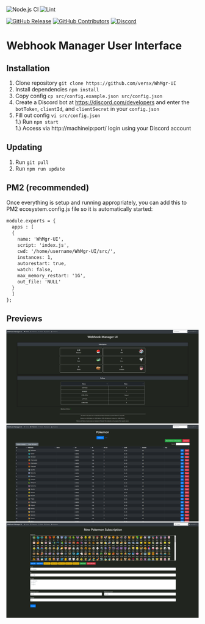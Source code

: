 ![Node.js CI](https://github.com/versx/WhMgr-UI/workflows/Node.js%20CI/badge.svg)
![Lint](https://github.com/versx/MapJS/workflows/Lint/badge.svg)  

[![GitHub Release](https://img.shields.io/github/release/versx/WhMgr-UI.svg)](https://github.com/versx/WhMgr-UI/releases/)
[![GitHub Contributors](https://img.shields.io/github/contributors/versx/WhMgr-UI.svg)](https://github.com/versx/WhMgr-UI/graphs/contributors/)
[![Discord](https://img.shields.io/discord/552003258000998401.svg?label=&logo=discord&logoColor=ffffff&color=7389D8&labelColor=6A7EC2)](https://discord.gg/zZ9h9Xa)  
# Webhook Manager User Interface  

## Installation  
1. Clone repository `git clone https://github.com/versx/WhMgr-UI`  
1. Install dependencies `npm install`  
1. Copy config `cp src/config.example.json src/config.json`  
1. Create a Discord bot at https://discord.com/developers and enter the `botToken`, `clientId`, and `clientSecret` in your `config.json`  
1. Fill out config `vi src/config.json`  
1.) Run `npm start`  
1.) Access via http://machineip:port/ login using your Discord account    

## Updating  
1. Run `git pull`  
1. Run `npm run update`  

## PM2 (recommended)  
Once everything is setup and running appropriately, you can add this to PM2 ecosystem.config.js file so it is automatically started:  
```
module.exports = {
  apps : [
  {
    name: 'WhMgr-UI',
    script: 'index.js',
    cwd: '/home/username/WhMgr-UI/src/',
    instances: 1,
    autorestart: true,
    watch: false,
    max_memory_restart: '1G',
    out_file: 'NULL'
  }
  ]
};
```

## Previews
![Main Page](/previews/main.png)  
![Pokemon Page](/previews/pokemon.png)  
![Add Pokemon Page](/previews/pokemon_add.png)  
